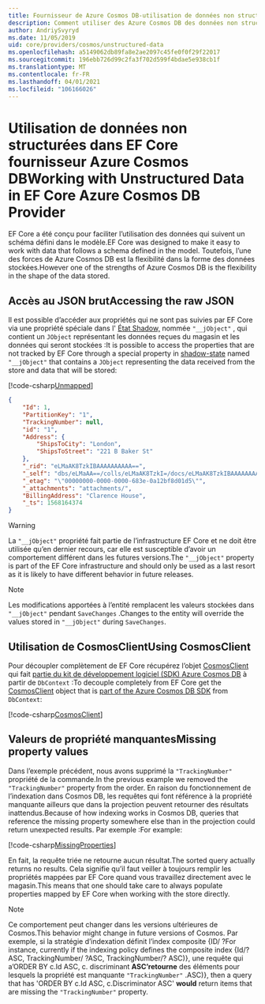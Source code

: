 ```yaml
---
title: Fournisseur de Azure Cosmos DB-utilisation de données non structurées-EF Core
description: Comment utiliser des Azure Cosmos DB des données non structurées à l’aide de Entity Framework Core
author: AndriySvyryd
ms.date: 11/05/2019
uid: core/providers/cosmos/unstructured-data
ms.openlocfilehash: a5149062db89fa8e2ae2097c45fe0f0f29f22017
ms.sourcegitcommit: 196ebb726d99c2fa3f702d599f4bdae5e938cb1f
ms.translationtype: MT
ms.contentlocale: fr-FR
ms.lasthandoff: 04/01/2021
ms.locfileid: "106166026"
---
```

# <a name="working-with-unstructured-data-in-ef-core-azure-cosmos-db-provider"></a><span data-ttu-id="3ff61-103">Utilisation de données non structurées dans EF Core fournisseur Azure Cosmos DB</span><span class="sxs-lookup"><span data-stu-id="3ff61-103">Working with Unstructured Data in EF Core Azure Cosmos DB Provider</span></span>

<span data-ttu-id="3ff61-104">EF Core a été conçu pour faciliter l’utilisation des données qui suivent un schéma défini dans le modèle.</span><span class="sxs-lookup"><span data-stu-id="3ff61-104">EF Core was designed to make it easy to work with data that follows a schema defined in the model.</span></span> <span data-ttu-id="3ff61-105">Toutefois, l’une des forces de Azure Cosmos DB est la flexibilité dans la forme des données stockées.</span><span class="sxs-lookup"><span data-stu-id="3ff61-105">However one of the strengths of Azure Cosmos DB is the flexibility in the shape of the data stored.</span></span>

## <a name="accessing-the-raw-json"></a><span data-ttu-id="3ff61-106">Accès au JSON brut</span><span class="sxs-lookup"><span data-stu-id="3ff61-106">Accessing the raw JSON</span></span>

<span data-ttu-id="3ff61-107">Il est possible d’accéder aux propriétés qui ne sont pas suivies par EF Core via une propriété spéciale dans l' [État Shadow,](xref:core/modeling/shadow-properties) nommée `"__jObject"` , qui contient un `JObject` représentant les données reçues du magasin et les données qui seront stockées :</span><span class="sxs-lookup"><span data-stu-id="3ff61-107">It is possible to access the properties that are not tracked by EF Core through a special property in [shadow-state](xref:core/modeling/shadow-properties) named `"__jObject"` that contains a `JObject` representing the data received from the store and data that will be stored:</span></span>

[!code-csharp[Unmapped](../../../../samples/core/Cosmos/UnstructuredData/Sample.cs?highlight=23,24&name=Unmapped)]

```json
{
    "Id": 1,
    "PartitionKey": "1",
    "TrackingNumber": null,
    "id": "1",
    "Address": {
        "ShipsToCity": "London",
        "ShipsToStreet": "221 B Baker St"
    },
    "_rid": "eLMaAK8TzkIBAAAAAAAAAA==",
    "_self": "dbs/eLMaAA==/colls/eLMaAK8TzkI=/docs/eLMaAK8TzkIBAAAAAAAAAA==/",
    "_etag": "\"00000000-0000-0000-683e-0a12bf8d01d5\"",
    "_attachments": "attachments/",
    "BillingAddress": "Clarence House",
    "_ts": 1568164374
}
```

> [!WARNING]
> <span data-ttu-id="3ff61-108">La `"__jObject"` propriété fait partie de l’infrastructure EF Core et ne doit être utilisée qu’en dernier recours, car elle est susceptible d’avoir un comportement différent dans les futures versions.</span><span class="sxs-lookup"><span data-stu-id="3ff61-108">The `"__jObject"` property is part of the EF Core infrastructure and should only be used as a last resort as it is likely to have different behavior in future releases.</span></span>

> [!NOTE]
> <span data-ttu-id="3ff61-109">Les modifications apportées à l’entité remplacent les valeurs stockées dans `"__jObject"` pendant `SaveChanges` .</span><span class="sxs-lookup"><span data-stu-id="3ff61-109">Changes to the entity will override the values stored in `"__jObject"` during `SaveChanges`.</span></span>

## <a name="using-cosmosclient"></a><span data-ttu-id="3ff61-110">Utilisation de CosmosClient</span><span class="sxs-lookup"><span data-stu-id="3ff61-110">Using CosmosClient</span></span>

<span data-ttu-id="3ff61-111">Pour découpler complètement de EF Core récupérez l’objet [CosmosClient](/dotnet/api/Microsoft.Azure.Cosmos.CosmosClient) qui fait [partie du kit de développement logiciel (SDK) Azure Cosmos DB](/azure/cosmos-db/sql-api-get-started) à partir de `DbContext` :</span><span class="sxs-lookup"><span data-stu-id="3ff61-111">To decouple completely from EF Core get the [CosmosClient](/dotnet/api/Microsoft.Azure.Cosmos.CosmosClient) object that is [part of the Azure Cosmos DB SDK](/azure/cosmos-db/sql-api-get-started) from `DbContext`:</span></span>

[!code-csharp[CosmosClient](../../../../samples/core/Cosmos/UnstructuredData/Sample.cs?highlight=3&name=CosmosClient)]

## <a name="missing-property-values"></a><span data-ttu-id="3ff61-112">Valeurs de propriété manquantes</span><span class="sxs-lookup"><span data-stu-id="3ff61-112">Missing property values</span></span>

<span data-ttu-id="3ff61-113">Dans l’exemple précédent, nous avons supprimé la `"TrackingNumber"` propriété de la commande.</span><span class="sxs-lookup"><span data-stu-id="3ff61-113">In the previous example we removed the `"TrackingNumber"` property from the order.</span></span> <span data-ttu-id="3ff61-114">En raison du fonctionnement de l’indexation dans Cosmos DB, les requêtes qui font référence à la propriété manquante ailleurs que dans la projection peuvent retourner des résultats inattendus.</span><span class="sxs-lookup"><span data-stu-id="3ff61-114">Because of how indexing works in Cosmos DB, queries that reference the missing property somewhere else than in the projection could return unexpected results.</span></span> <span data-ttu-id="3ff61-115">Par exemple :</span><span class="sxs-lookup"><span data-stu-id="3ff61-115">For example:</span></span>

[!code-csharp[MissingProperties](../../../../samples/core/Cosmos/UnstructuredData/Sample.cs?name=MissingProperties)]

<span data-ttu-id="3ff61-116">En fait, la requête triée ne retourne aucun résultat.</span><span class="sxs-lookup"><span data-stu-id="3ff61-116">The sorted query actually returns no results.</span></span> <span data-ttu-id="3ff61-117">Cela signifie qu’il faut veiller à toujours remplir les propriétés mappées par EF Core quand vous travaillez directement avec le magasin.</span><span class="sxs-lookup"><span data-stu-id="3ff61-117">This means that one should take care to always populate properties mapped by EF Core when working with the store directly.</span></span>

> [!NOTE]
> <span data-ttu-id="3ff61-118">Ce comportement peut changer dans les versions ultérieures de Cosmos.</span><span class="sxs-lookup"><span data-stu-id="3ff61-118">This behavior might change in future versions of Cosmos.</span></span> <span data-ttu-id="3ff61-119">Par exemple, si la stratégie d’indexation définit l’index composite {ID/ ?</span><span class="sxs-lookup"><span data-stu-id="3ff61-119">For instance, currently if the indexing policy defines the composite index {Id/?</span></span> <span data-ttu-id="3ff61-120">ASC, TrackingNumber/ ?</span><span class="sxs-lookup"><span data-stu-id="3ff61-120">ASC, TrackingNumber/?</span></span> <span data-ttu-id="3ff61-121">ASC)}, une requête qui a’ORDER BY c.Id ASC, c. discriminant __ASC’retourne__ des éléments pour lesquels la propriété est manquante `"TrackingNumber"` .</span><span class="sxs-lookup"><span data-stu-id="3ff61-121">ASC)}, then a query that has 'ORDER BY c.Id ASC, c.Discriminator ASC' __would__ return items that are missing the `"TrackingNumber"` property.</span></span>
